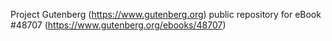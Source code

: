 Project Gutenberg (https://www.gutenberg.org) public repository for eBook #48707 (https://www.gutenberg.org/ebooks/48707)
